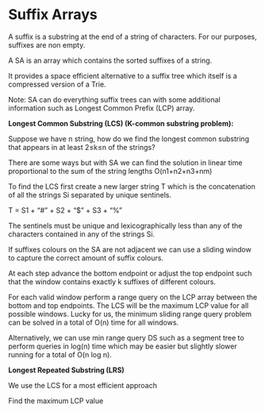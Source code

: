 # Suffix Arrays

A suffix is a substring at the end of a string of characters. For our purposes, suffixes are non empty.

A SA is an array which contains the sorted suffixes of a string. 

It provides a space efficient alternative to a suffix tree which itself is a compressed version of a Trie.

Note: SA can do everything suffix trees can with some additional information such as Longest Common Prefix (LCP) array.

**Longest Common Substring (LCS) (K-common substring problem):**

Suppose we have n string, how do we find the longest common substring that appears in at least 2≤k≤n of the strings?

There are some ways but with SA we can find the solution in linear time proportional to the sum of the string lengths O(n1+n2+n3+nm)

To find the LCS first create a new larger string T which is the concatenation of all the strings Si separated by unique sentinels.

T = S1 + “#” + S2 + “$” + S3 + “%”

The sentinels must be unique and lexicographically less than any of the characters contained in any of the strings Si.

If suffixes colours on the SA are not adjacent we can use a sliding window to capture the correct amount of suffix colours.

At each step advance the bottom endpoint or adjust the top endpoint such that the window contains exactly k suffixes of different colours.

For each valid window perform a range query on the LCP array between the bottom and top endpoints. The LCS will be the maximum LCP value for all possible windows. Lucky for us, the minimum sliding range query problem can be solved in a total of O(n) time for all windows.

Alternatively, we can use min range query DS such as a segment tree to perform queries in log(n) time which may be easier but slightly slower running for a total of O(n log n).

**Longest Repeated Substring (LRS)**

We use the LCS for a most efficient approach

Find the maximum LCP value